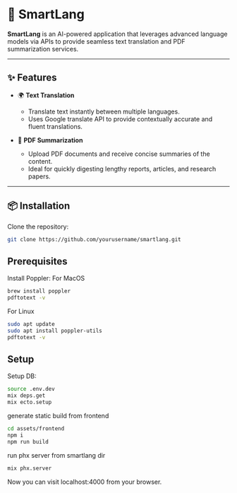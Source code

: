 # 📖 SmartLang

**SmartLang** is an AI-powered application that leverages advanced language models via APIs to provide seamless text translation and PDF summarization services.

---

## ✨ Features

- 🌍 **Text Translation**
  - Translate text instantly between multiple languages.
  - Uses Google translate API to provide contextually accurate and fluent translations.

- 📄 **PDF Summarization**
  - Upload PDF documents and receive concise summaries of the content.
  - Ideal for quickly digesting lengthy reports, articles, and research papers.

---

## 📦 Installation

Clone the repository:

```bash
git clone https://github.com/yourusername/smartlang.git
```
## Prerequisites
Install Poppler:
For MacOS
```bash
brew install poppler
pdftotext -v
```
For Linux
```bash
sudo apt update
sudo apt install poppler-utils
pdftotext -v
```

## Setup
Setup DB:
```bash
source .env.dev
mix deps.get
mix ecto.setup
```

generate static build from frontend
```bash
cd assets/frontend
npm i
npm run build
```

run phx server from smartlang dir
```bash
mix phx.server
```

Now you can visit localhost:4000 from your browser.
